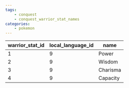 ```yaml
---
tags:
    - conquest
    - conquest_warrior_stat_names
categories:
    - pokemon
---
```


| warrior_stat_id | local_language_id |   name   |
|-----------------|-------------------|----------|
| 1               | 9                 | Power    |
| 2               | 9                 | Wisdom   |
| 3               | 9                 | Charisma |
| 4               | 9                 | Capacity |
